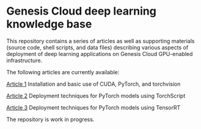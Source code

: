
# Genesis Cloud deep learning knowledge base

This repository contains a series of articles as well as supporting materials
(source code, shell scripts, and data files) describing various aspects of
deployment of deep learning applications on Genesis Cloud GPU-enabled
infrastructure.

The following articles are currently available:

[Article 1](https://github.com/lxgo/genesis-kbase/blob/main/art01.md)
Installation and basic use of CUDA, PyTorch, and torchvision

[Article 2](https://github.com/lxgo/genesis-kbase/blob/main/art02.md)
Deployment techniques for PyTorch models using TorchScript

[Article 3](https://github.com/lxgo/genesis-kbase/blob/main/art03.md)
Deployment techniques for PyTorch models using TensorRT

The repository is work in progress.

